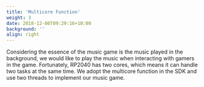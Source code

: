 ```yaml
---
title: 'Multicore Function'
weight: 3
date: 2018-12-06T09:29:16+10:00
background: ''
align: right
---
```


  Considering the essence of the music game is the music played in the background, we would like to play the music when interacting with gamers in the game. Fortunately, RP2040 has two cores, which means it can handle two tasks at the same time. We adopt the multicore function in the SDK and use two threads to implement our music game.
